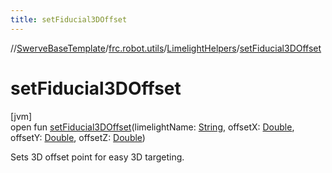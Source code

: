```yaml
---
title: setFiducial3DOffset
---
```

//[SwerveBaseTemplate](../../../index.html)/[frc.robot.utils](../index.html)/[LimelightHelpers](index.html)/[setFiducial3DOffset](set-fiducial3-d-offset.html)



# setFiducial3DOffset



[jvm]\
open fun [setFiducial3DOffset](set-fiducial3-d-offset.html)(limelightName: [String](https://docs.oracle.com/javase/8/docs/api/java/lang/String.html), offsetX: [Double](https://kotlinlang.org/api/latest/jvm/stdlib/kotlin/-double/index.html), offsetY: [Double](https://kotlinlang.org/api/latest/jvm/stdlib/kotlin/-double/index.html), offsetZ: [Double](https://kotlinlang.org/api/latest/jvm/stdlib/kotlin/-double/index.html))



Sets 3D offset point for easy 3D targeting.




